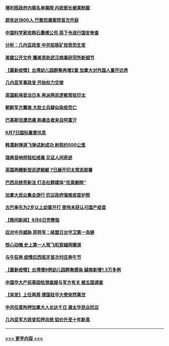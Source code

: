 #### [塔利班政府内阁名单揭晓 内政部长被美制裁](../pages/prog202/a103210341.md?t=09080351) 
#### [原告达1800人 巴黎恐袭案将首次开庭](../pages/prog202/a103210301.md?t=09080351) 
#### [中国科学家收购石墨烯公司 英下令进行国安审查](../pages/prog202/a103210232.md?t=09080351) 
#### [分析：几内亚政变 中共铝铁矿投资恐生变](../pages/prog202/a103210257.md?t=09080351) 
#### [美媒公开文件 曝美资助武汉病毒研究所新细节](../pages/prog202/a103210139.md?t=09080351) 
#### [【最新疫情】台湾幼儿园群聚再增2童 加拿大对外国人重开边界](../pages/prog202/a103210226.md?t=09080351) 
#### [几内亚军事政变 开始权力交接](../pages/prog202/a103210207.md?t=09080351) 
#### [英国航母首泊日本 再派两巡逻舰常驻印太](../pages/prog202/a103210176.md?t=09080351) 
#### [朝鲜军方震骇 大批士兵疑似染疫而亡](../pages/prog202/a103210076.md?t=09080351) 
#### [巴基斯坦遭恐袭 称袭击者来自阿富汗](../pages/prog202/a103210098.md?t=09080351) 
#### [9月7日国际重要讯息](../pages/prog202/a103209950.md?t=09080351) 
#### [韩潜射弹道飞弹试射成功 射程约500公里](../pages/prog202/a103209897.md?t=09080351) 
#### [瑞典音响师轻松戒毒 见证人间奇迹](../pages/prog202/a103209905.md?t=09080351) 
#### [英国两艘新型巡逻舰艇 7日展开印太常态部署](../pages/prog202/a103209823.md?t=09080351) 
#### [巴西总统签新法 打击社群媒体“任意删除”](../pages/prog202/a103209815.md?t=09080351) 
#### [加拿大民众集会游行 抗议政府强推疫苗护照](../pages/prog202/a103209555.md?t=09080351) 
#### [古巴率先为2岁以上幼童开打 使用未获认可国产疫苗](../pages/prog202/a103209729.md?t=09080351) 
#### [【晚间新闻】9月6日完整版](../pages/prog202/a103209583.md?t=09080351) 
#### [应对中共威胁 菲将军：结盟日台守卫第一岛链](../pages/prog202/a103209538.md?t=09080351) 
#### [惊心动魄 史上第一人驾飞机穿越两隧道](../pages/prog202/a103209438.md?t=09080351) 
#### [与牛狂奔 疫情后西班牙首次村庄奔牛节](../pages/prog202/a103209436.md?t=09080351) 
#### [【最新疫情】台湾增9例幼儿园群聚感染 越南新增1.3万多例](../pages/prog202/a103209416.md?t=09080351) 
#### [中国华大产前基因检测盒疑与军方有关 被五国调查](../pages/prog202/a103209324.md?t=09080351) 
#### [【突发】上任两周 德国驻华大使突然离世](../pages/prog202/a103209311.md?t=09080351) 
#### [中共任意拘押加拿大人长达千日 渥太华民众抗议](../pages/prog202/a103209290.md?t=09080351) 
#### [几内亚军方政变扣押总统 铝价升至十年新高](../pages/prog202/a103209240.md?t=09080351) 

----
#### [ >>> 更早内容 <<< ](../indexes/prog202-earlier.md)
